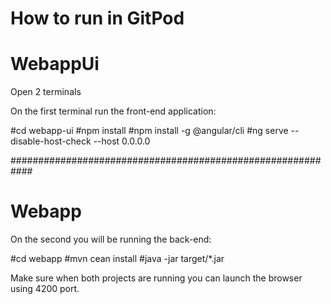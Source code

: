 # How to run in GitPod

# WebappUi
Open 2 terminals

On the first terminal run the front-end application:

#cd webapp-ui
#npm install
#npm install -g @angular/cli
#ng serve --disable-host-check --host 0.0.0.0

############################################################
# Webapp
On the second you will be running the back-end:

#cd webapp
#mvn cean install
#java -jar target/*.jar

Make sure when both projects are running you can launch the browser using 4200 port.
